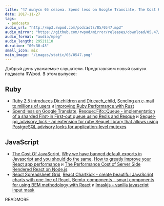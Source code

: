 ```yaml
---
title: "47 выпуск 05 сезона. Spend less on Google Translate, The Cost Of JavaScript, Sequel-pg_advisory_lock, React Chartkick и прочее"
date: 2017-11-27
tags:
 - podcasts
audio_url: "http://mp3.rwpod.com/podcasts/05/0547.mp3"
audio_mirror: "https://github.com/rwpod/mirror/releases/download/05.47/0547.mp3"
audio_format: "audio/mpeg"
audio_length: 29521110
duration: "00:30:43"
small_icon: mic
main_image: "/images/static/05/0547.png"
---
```


Добрый день уважаемые слушатели. Представляем новый выпуск подкаста RWpod. В этом выпуске:

## Ruby

 - [Ruby 2.5 introduces Dir.children and Dir.each_child](https://blog.bigbinary.com/2017/11/21/ruby-2_5-introduces-dir-children-and-dir-each_child.html), [Sending an e-mail to millions of users](https://drivy.engineering/sending-mass-emails/) и [Improving Ruby Performance with Rust](https://blog.codeship.com/improving-ruby-performance-with-rust/)
 - [Spend less on Google Translate](https://evilmartians.com/chronicles/spend-less-on-google-translate), [Resque::Fifo::Queue - implementation of a sharded First-in First-out queue using Redis and Resque](https://github.com/jedld/resque-fifo-queue) и [Sequel-pg_advisory_lock - an extension for ruby Sequel library that allows using PostgreSQL advisory locks for application-level mutexes](https://github.com/yuryroot/sequel-pg_advisory_lock)

## JavaScript

 - [The Cost Of JavaScript](https://medium.com/dev-channel/the-cost-of-javascript-84009f51e99e), [Why we have banned default exports in Javascript and you should do the same](https://blog.neufund.org/why-we-have-banned-default-exports-and-you-should-do-the-same-d51fdc2cf2ad), [How to greatly improve your React app performance](https://medium.com/myheritage-engineering/how-to-greatly-improve-your-react-app-performance-e70f7cbbb5f6) и [The Performance Cost of Server Side Rendered React on Node.js](https://malloc.fi/performance-cost-of-server-side-rendered-react-node-js)
 - [React Spreadsheet Grid](https://denisraslov.github.io/grid/), [React Chartkick - create beautiful JavaScript charts with one line of React](https://www.chartkick.com/react), [Bemto-components - smart components for using BEM methodology with React](http://kizu.ru/bemto-components/) и [Imaskjs - vanilla javascript input mask](https://unmanner.github.io/imaskjs/)

READMORE
